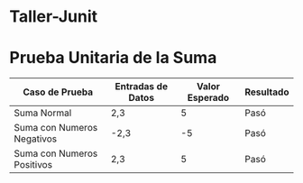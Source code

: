 # Taller-Junit

# Prueba Unitaria de la Suma

| Caso de Prueba | Entradas de Datos | Valor Esperado |Resultado |
| ------------ | ------------ | ------------ |------------ |
|  Suma Normal | 2,3    | 5   |Pasó  |
| Suma con Numeros Negativos    | -2,3    | -5    |Pasó    |
| Suma con Numeros Positivos | 2,3    | 5    |Pasó    |
